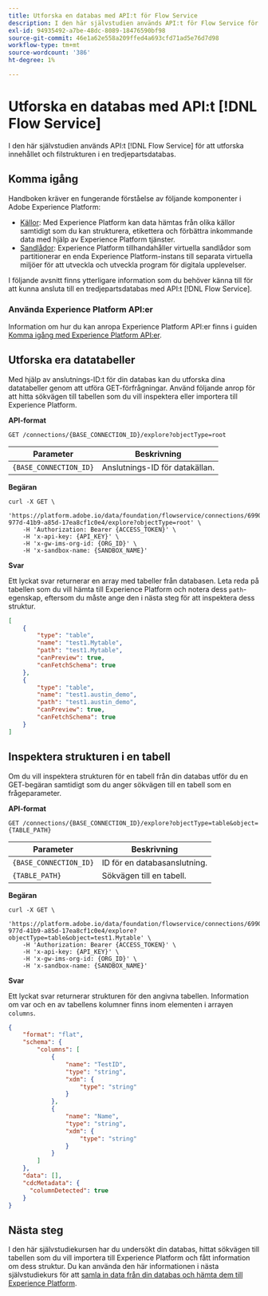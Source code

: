 ```yaml
---
title: Utforska en databas med API:t för Flow Service
description: I den här självstudien används API:t för Flow Service för att utforska innehållet och filstrukturen i en tredjepartsdatabas.
exl-id: 94935492-a7be-48dc-8089-18476590bf98
source-git-commit: 46e1a62e558a209ffed4a693cfd71ad5e76d7d98
workflow-type: tm+mt
source-wordcount: '386'
ht-degree: 1%

---
```


# Utforska en databas med API:t [!DNL Flow Service]

I den här självstudien används API:t [!DNL Flow Service] för att utforska innehållet och filstrukturen i en tredjepartsdatabas.

## Komma igång

Handboken kräver en fungerande förståelse av följande komponenter i Adobe Experience Platform:

* [Källor](../../../home.md): Med Experience Platform kan data hämtas från olika källor samtidigt som du kan strukturera, etikettera och förbättra inkommande data med hjälp av Experience Platform tjänster.
* [Sandlådor](../../../../sandboxes/home.md): Experience Platform tillhandahåller virtuella sandlådor som partitionerar en enda Experience Platform-instans till separata virtuella miljöer för att utveckla och utveckla program för digitala upplevelser.

I följande avsnitt finns ytterligare information som du behöver känna till för att kunna ansluta till en tredjepartsdatabas med API:t [!DNL Flow Service].

### Använda Experience Platform API:er

Information om hur du kan anropa Experience Platform API:er finns i guiden [Komma igång med Experience Platform API:er](../../../../landing/api-guide.md).

## Utforska era datatabeller

Med hjälp av anslutnings-ID:t för din databas kan du utforska dina datatabeller genom att utföra GET-förfrågningar. Använd följande anrop för att hitta sökvägen till tabellen som du vill inspektera eller importera till Experience Platform.

**API-format**

```http
GET /connections/{BASE_CONNECTION_ID}/explore?objectType=root
```

| Parameter | Beskrivning |
| --- | --- |
| `{BASE_CONNECTION_ID}` | Anslutnings-ID för datakällan. |

**Begäran**

```shell
curl -X GET \
    'https://platform.adobe.io/data/foundation/flowservice/connections/6990abad-977d-41b9-a85d-17ea8cf1c0e4/explore?objectType=root' \
    -H 'Authorization: Bearer {ACCESS_TOKEN}' \
    -H 'x-api-key: {API_KEY}' \
    -H 'x-gw-ims-org-id: {ORG_ID}' \
    -H 'x-sandbox-name: {SANDBOX_NAME}'
```

**Svar**

Ett lyckat svar returnerar en array med tabeller från databasen. Leta reda på tabellen som du vill hämta till Experience Platform och notera dess `path`-egenskap, eftersom du måste ange den i nästa steg för att inspektera dess struktur.

```json
[
    {
        "type": "table",
        "name": "test1.Mytable",
        "path": "test1.Mytable",
        "canPreview": true,
        "canFetchSchema": true
    },
    {
        "type": "table",
        "name": "test1.austin_demo",
        "path": "test1.austin_demo",
        "canPreview": true,
        "canFetchSchema": true
    }
]
```

## Inspektera strukturen i en tabell

Om du vill inspektera strukturen för en tabell från din databas utför du en GET-begäran samtidigt som du anger sökvägen till en tabell som en frågeparameter.

**API-format**

```http
GET /connections/{BASE_CONNECTION_ID}/explore?objectType=table&object={TABLE_PATH}
```

| Parameter | Beskrivning |
| --- | --- |
| `{BASE_CONNECTION_ID}` | ID för en databasanslutning. |
| `{TABLE_PATH}` | Sökvägen till en tabell. |

**Begäran**

```shell
curl -X GET \
    'https://platform.adobe.io/data/foundation/flowservice/connections/6990abad-977d-41b9-a85d-17ea8cf1c0e4/explore?objectType=table&object=test1.Mytable' \
    -H 'Authorization: Bearer {ACCESS_TOKEN}' \
    -H 'x-api-key: {API_KEY}' \
    -H 'x-gw-ims-org-id: {ORG_ID}' \
    -H 'x-sandbox-name: {SANDBOX_NAME}'
```

**Svar**

Ett lyckat svar returnerar strukturen för den angivna tabellen. Information om var och en av tabellens kolumner finns inom elementen i arrayen `columns`.

```json
{
    "format": "flat",
    "schema": {
        "columns": [
            {
                "name": "TestID",
                "type": "string",
                "xdm": {
                    "type": "string"
                }
            },
            {
                "name": "Name",
                "type": "string",
                "xdm": {
                    "type": "string"
                }
            }
        ]
    },
    "data": [],
    "cdcMetadata": {
      "columnDetected": true
    }
}
```

## Nästa steg

I den här självstudiekursen har du undersökt din databas, hittat sökvägen till tabellen som du vill importera till Experience Platform och fått information om dess struktur. Du kan använda den här informationen i nästa självstudiekurs för att [samla in data från din databas och hämta dem till Experience Platform](../collect/database-nosql.md).
